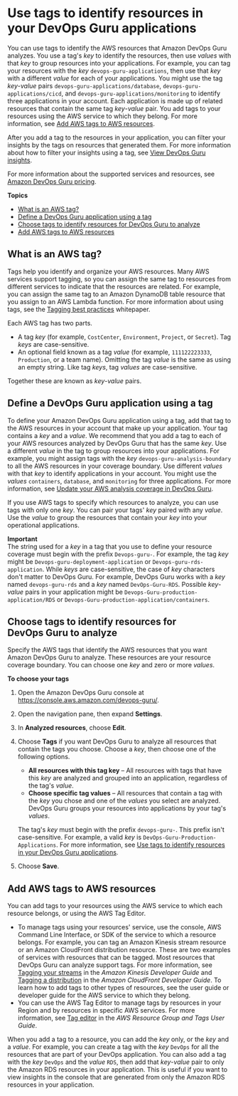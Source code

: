 # Use tags to identify resources in your DevOps Guru applications<a name="working-with-resource-tags"></a>

You can use tags to identify the AWS resources that Amazon DevOps Guru analyzes\. You use a tag's *key* to identify the resources, then use *values* with that *key* to group resources into your applications\. For example, you can tag your resources with the *key* `devops-guru-applications`, then use that *key* with a different *value* for each of your applications\. You might use the tag *key*\-*value* pairs `devops-guru-applications/database`, `devops-guru-applications/cicd`, and `devops-guru-applications/monitoring` to identify three applications in your account\. Each application is made up of related resources that contain the same tag *key*\-*value* pair\. You add tags to your resources using the AWS service to which they belong\. For more information, see [Add AWS tags to AWS resources](#add-tags-to-aws-resources)\.

After you add a tag to the resources in your application, you can filter your insights by the tags on resources that generated them\. For more information about how to filter your insights using a tag, see [View DevOps Guru insights](working-with-insights.md#view-insights)\.

For more information about the supported services and resources, see [Amazon DevOps Guru pricing](http://aws.amazon.com/devops-guru/pricing/)\.

**Topics**
+ [What is an AWS tag?](#what-is-a-tag)
+ [Define a DevOps Guru application using a tag](#define-a-devops-guru-application-using-a-tag)
+ [Choose tags to identify resources for DevOps Guru to analyze](#choose-tags)
+ [Add AWS tags to AWS resources](#add-tags-to-aws-resources)

## What is an AWS tag?<a name="what-is-a-tag"></a>

Tags help you identify and organize your AWS resources\. Many AWS services support tagging, so you can assign the same tag to resources from different services to indicate that the resources are related\. For example, you can assign the same tag to an Amazon DynamoDB table resource that you assign to an AWS Lambda function\. For more information about using tags, see the [Tagging best practices](https://d1.awsstatic.com/whitepapers/aws-tagging-best-practices.pdf) whitepaper\. 

Each AWS tag has two parts\. 
+ A tag *key* \(for example, `CostCenter`, `Environment`, `Project`, or `Secret`\)\. Tag *keys* are case\-sensitive\.
+ An optional field known as a tag *value* \(for example, `111122223333`, `Production`, or a team name\)\. Omitting the tag *value* is the same as using an empty string\. Like tag *keys*, tag *values* are case\-sensitive\.

Together these are known as *key*\-*value* pairs\. 

## Define a DevOps Guru application using a tag<a name="define-a-devops-guru-application-using-a-tag"></a>

To define your Amazon DevOps Guru application using a tag, add that tag to the AWS resources in your account that make up your application\. Your tag contains a *key* and a *value*\. We recommend that you add a tag to each of your AWS resources analyzed by DevOps Guru that has the same *key*\. Use a different *value* in the tag to group resources into your applications\. For example, you might assign tags with the *key* `devops-guru-analysis-boundary` to all the AWS resources in your coverage boundary\. Use different *values* with that *key* to identify applications in your account\. You might use the *values* `containers`, `database`, and `monitoring` for three applications\. For more information, see [Update your AWS analysis coverage in DevOps Guru](update-settings.md#update-coverage)\.

If you use AWS tags to specify which resources to analyze, you can use tags with only one *key*\. You can pair your tags' *key* paired with any *value*\. Use the *value* to group the resources that contain your *key* into your operational applications\.

**Important**  
The string used for a *key* in a tag that you use to define your resource coverage must begin with the prefix `Devops-guru-`\. For example, the tag *key* might be `Devops-guru-deployment-application` or `Devops-guru-rds-application`\. While *keys* are case\-sensitive, the case of *key* characters don't matter to DevOps Guru\. For example, DevOps Guru works with a *key* named `devops-guru-rds` and a *key* named `DevOps-Guru-RDS`\. Possible *key*\-*value* pairs in your application might be `Devops-Guru-production-application/RDS` or `Devops-Guru-production-application/containers`\.

## Choose tags to identify resources for DevOps Guru to analyze<a name="choose-tags"></a>

Specify the AWS tags that identify the AWS resources that you want Amazon DevOps Guru to analyze\. These resources are your resource coverage boundary\. You can choose one *key* and zero or more *values*\.

**To choose your tags**

1. Open the Amazon DevOps Guru console at [https://console\.aws\.amazon\.com/devops\-guru/](https://console.aws.amazon.com/devops-guru/)\.

1. Open the navigation pane, then expand **Settings**\. 

1. In **Analyzed resources**, choose **Edit**\. 

1. Choose **Tags** if you want DevOps Guru to analyze all resources that contain the tags you choose\. Choose a *key*, then choose one of the following options\. 
   + **All resources with this tag key** – All resources with tags that have this *key* are analyzed and grouped into an application, regardless of the tag's *value*\.
   + **Choose specific tag values** – All resources that contain a tag with the *key* you chose and one of the *values* you select are analyzed\. DevOps Guru groups your resources into applications by your tag's *values*\.

   The tag's *key* must begin with the prefix `devops-guru-`\. This prefix isn't case\-sensitive\. For example, a valid *key* is `DevOps-Guru-Production-Applications`\. For more information, see [Use tags to identify resources in your DevOps Guru applications](#working-with-resource-tags)\.

1. Choose **Save**\. 

## Add AWS tags to AWS resources<a name="add-tags-to-aws-resources"></a>

You can add tags to your resources using the AWS service to which each resource belongs, or using the AWS Tag Editor\.
+ To manage tags using your resources' service, use the console, AWS Command Line Interface, or SDK of the service to which a resource belongs\. For example, you can tag an Amazon Kinesis stream resource or an Amazon CloudFront distribution resource\. These are two examples of services with resources that can be tagged\. Most resources that DevOps Guru can analyze support tags\. For more information, see [Tagging your streams](https://docs.aws.amazon.com/streams/latest/dev/tagging.html) in the *Amazon Kinesis Developer Guide* and [Tagging a distribution](https://docs.aws.amazon.com/AmazonCloudFront/latest/DeveloperGuide/tagging.html) in the *Amazon CloudFront Developer Guide*\. To learn how to add tags to other types of resources, see the user guide or developer guide for the AWS service to which they belong\.
+ You can use the AWS Tag Editor to manage tags by resources in your Region and by resources in specific AWS services\. For more information, see [Tag editor](https://docs.aws.amazon.com/ARG/latest/userguide/tag-editor.html) in the *AWS Resource Group and Tags User Guide*\.

When you add a tag to a resource, you can add the *key* only, or the *key* and a *value*\. For example, you can create a tag with the *key* `DevOps` for all the resources that are part of your DevOps application\. You can also add a tag with the *key* `DevOps` and the *value* `RDS`, then add that *key*\-*value* pair to only the Amazon RDS resources in your application\. This is useful if you want to view insights in the console that are generated from only the Amazon RDS resources in your application\.